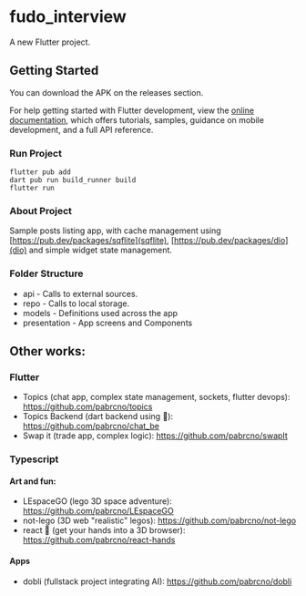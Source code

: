 # fudo_interview

A new Flutter project.

## Getting Started

You can download the APK on the releases section.

For help getting started with Flutter development, view the
[online documentation](https://docs.flutter.dev), which offers tutorials,
samples, guidance on mobile development, and a full API reference.

### Run Project

```
flutter pub add
dart pub run build_runner build
flutter run
```

### About Project

Sample posts listing app, with cache management using [https://pub.dev/packages/sqflite](sqflite), [https://pub.dev/packages/dio](dio) and simple widget state management.

### Folder Structure

- api - Calls to external sources.
- repo - Calls to local storage.
- models - Definitions used across the app
- presentation - App screens and Components

## Other works:

### Flutter

- Topics (chat app, complex state management, sockets, flutter devops): https://github.com/pabrcno/topics
- Topics Backend (dart backend using 🐸): https://github.com/pabrcno/chat_be
- Swap it (trade app, complex logic): https://github.com/pabrcno/swapIt

### Typescript

#### Art and fun:

- LEspaceGO (lego 3D space adventure): https://github.com/pabrcno/LEspaceGO
- not-lego (3D web "realistic" legos): https://github.com/pabrcno/not-lego
- react 👐 (get your hands into a 3D browser): https://github.com/pabrcno/react-hands

#### Apps

- dobli (fullstack project integrating AI): https://github.com/pabrcno/dobli
